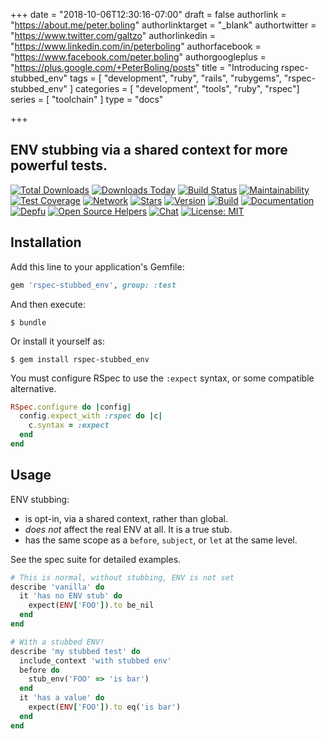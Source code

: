+++
date = "2018-10-06T12:30:16-07:00"
draft = false
authorlink = "https://about.me/peter.boling"
authorlinktarget = "_blank"
authortwitter = "https://www.twitter.com/galtzo"
authorlinkedin = "https://www.linkedin.com/in/peterboling"
authorfacebook = "https://www.facebook.com/peter.boling"
authorgoogleplus = "https://plus.google.com/+PeterBoling/posts"
title = "Introducing rspec-stubbed_env"
tags = [ "development", "ruby", "rails", "rubygems", "rspec-stubbed_env" ]
categories = [ "development", "tools", "ruby", "rspec"]
series = [ "toolchain" ]
type = "docs"

+++

## ENV stubbing via a shared context for more powerful tests.

[![Total Downloads](https://img.shields.io/gem/rt/rspec-stubbed_env.svg)](https://github.com/pboling/rspec-stubbed_env)
[![Downloads Today](https://img.shields.io/gem/rd/rspec-stubbed_env.svg)](https://github.com/pboling/rspec-stubbed_env)
[![Build Status](https://travis-ci.org/pboling/rspec-stubbed_env.svg?branch=master)](https://travis-ci.org/pboling/rspec-stubbed_env)
[![Maintainability](https://api.codeclimate.com/v1/badges/07a1d53634c61154efae/maintainability)](https://codeclimate.com/github/pboling/rspec-stubbed_env/maintainability)
[![Test Coverage](https://api.codeclimate.com/v1/badges/07a1d53634c61154efae/test_coverage)](https://codeclimate.com/github/pboling/rspec-stubbed_env/test_coverage)
[![Network](https://img.shields.io/github/forks/pboling/rspec-stubbed_env.svg?style=social)](https://github.com/pboling/rspec-stubbed_env/network)
[![Stars](https://img.shields.io/github/stars/pboling/rspec-stubbed_env.svg?style=social)](https://github.com/pboling/rspec-stubbed_env/stargazers)
[![Version](https://img.shields.io/gem/v/rspec-stubbed_env.svg)](https://rubygems.org/gems/rspec-stubbed_env)
[![Build](https://img.shields.io/travis/pboling/rspec-stubbed_env.svg)](https://travis-ci.org/pboling/rspec-stubbed_env)
[![Documentation](http://inch-ci.org/github/pboling/rspec-stubbed_env.svg)](http://inch-ci.org/github/pboling/rspec-stubbed_env)
[![Depfu](https://badges.depfu.com/badges/a48948dd503f23a440f2c17910563f43/count.svg)](https://depfu.com/github/pboling/rspec-stubbed_env?project_id=5884)
[![Open Source Helpers](https://www.codetriage.com/pboling/rspec-stubbed_env/badges/users.svg)](https://www.codetriage.com/pboling/rspec-stubbed_env)
[![Chat](https://img.shields.io/gitter/room/pboling/rspec-stubbed_env.svg)](https://gitter.im/pboling/rspec-stubbed_env)
[![License: MIT](https://img.shields.io/badge/License-MIT-green.svg)](https://opensource.org/licenses/MIT)

## Installation

Add this line to your application's Gemfile:

```ruby
gem 'rspec-stubbed_env', group: :test
```

And then execute:

    $ bundle

Or install it yourself as:

    $ gem install rspec-stubbed_env


You must configure RSpec to use the `:expect` syntax, or some compatible alternative.

```ruby
RSpec.configure do |config|
  config.expect_with :rspec do |c|
    c.syntax = :expect
  end
end
```

## Usage

ENV stubbing:
 
  - is opt-in, via a shared context, rather than global.
  - *does not* affect the real ENV at all.  It is a true stub.
  - has the same scope as a `before`, `subject`, or `let` at the same level.

See the spec suite for detailed examples.

```ruby
# This is normal, without stubbing, ENV is not set
describe 'vanilla' do
  it 'has no ENV stub' do
    expect(ENV['FOO']).to be_nil
  end
end

# With a stubbed ENV!
describe 'my stubbed test' do
  include_context 'with stubbed env'
  before do
    stub_env('FOO' => 'is bar')
  end
  it 'has a value' do
    expect(ENV['FOO']).to eq('is bar')
  end
end
```
